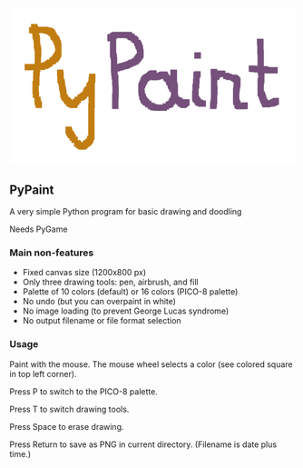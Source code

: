 ![logo](https://github.com/mdoege/PyPaint/raw/master/logo.png "PyPaint logo")

## PyPaint

A very simple Python program for basic drawing and doodling

Needs PyGame

### Main non-features

* Fixed canvas size (1200x800 px)
* Only three drawing tools: pen, airbrush, and fill
* Palette of 10 colors (default) or 16 colors (PICO-8 palette)
* No undo (but you can overpaint in white)
* No image loading (to prevent George Lucas syndrome)
* No output filename or file format selection

### Usage

Paint with the mouse. The mouse wheel selects a color (see colored square
in top left corner).

Press P to switch to the PICO-8 palette.

Press T to switch drawing tools.

Press Space to erase drawing.

Press Return to save as PNG in current directory.
(Filename is date plus time.)

